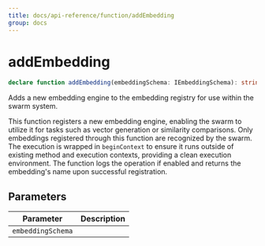```yaml
---
title: docs/api-reference/function/addEmbedding
group: docs
---
```


# addEmbedding

```ts
declare function addEmbedding(embeddingSchema: IEmbeddingSchema): string;
```

Adds a new embedding engine to the embedding registry for use within the swarm system.

This function registers a new embedding engine, enabling the swarm to utilize it for tasks such as vector generation or similarity comparisons.
Only embeddings registered through this function are recognized by the swarm. The execution is wrapped in `beginContext` to ensure it runs
outside of existing method and execution contexts, providing a clean execution environment. The function logs the operation if enabled
and returns the embedding's name upon successful registration.

## Parameters

| Parameter | Description |
|-----------|-------------|
| `embeddingSchema` | |
